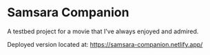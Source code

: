 # Samsara Companion

A testbed project for a movie that I've always enjoyed and admired.

Deployed version located at: https://samsara-companion.netlify.app/

